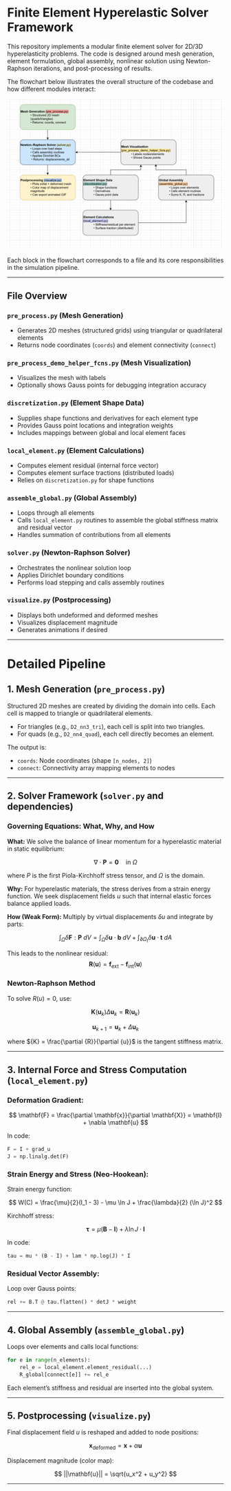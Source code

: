 # Finite Element Hyperelastic Solver Framework

This repository implements a modular finite element solver for 2D/3D hyperelasticity problems. The code is designed around mesh generation, element formulation, global assembly, nonlinear solution using Newton-Raphson iterations, and post-processing of results.

The flowchart below illustrates the overall structure of the codebase and how different modules interact:

![Finite Element Flowchart](images/finiteelementanalysis_flowchart.png)

Each block in the flowchart corresponds to a file and its core responsibilities in the simulation pipeline.

---

## File Overview

### `pre_process.py` (Mesh Generation)

- Generates 2D meshes (structured grids) using triangular or quadrilateral elements
- Returns node coordinates (`coords`) and element connectivity (`connect`)

### `pre_process_demo_helper_fcns.py` (Mesh Visualization)

- Visualizes the mesh with labels
- Optionally shows Gauss points for debugging integration accuracy

### `discretization.py` (Element Shape Data)

- Supplies shape functions and derivatives for each element type
- Provides Gauss point locations and integration weights
- Includes mappings between global and local element faces

### `local_element.py` (Element Calculations)

- Computes element residual (internal force vector)
- Computes element surface tractions (distributed loads)
- Relies on `discretization.py` for shape functions

### `assemble_global.py` (Global Assembly)

- Loops through all elements
- Calls `local_element.py` routines to assemble the global stiffness matrix and residual vector
- Handles summation of contributions from all elements

### `solver.py` (Newton-Raphson Solver)

- Orchestrates the nonlinear solution loop
- Applies Dirichlet boundary conditions
- Performs load stepping and calls assembly routines

### `visualize.py` (Postprocessing)

- Displays both undeformed and deformed meshes
- Visualizes displacement magnitude
- Generates animations if desired

---

# Detailed Pipeline

## 1. Mesh Generation (`pre_process.py`)

Structured 2D meshes are created by dividing the domain into cells. Each cell is mapped to triangle or quadrilateral elements.

- For triangles (e.g., `D2_nn3_tri`), each cell is split into two triangles.
- For quads (e.g., `D2_nn4_quad`), each cell directly becomes an element.

The output is:

- `coords`: Node coordinates (shape `[n_nodes, 2]`)
- `connect`: Connectivity array mapping elements to nodes

---

## 2. Solver Framework (`solver.py` and dependencies)

### Governing Equations: What, Why, and How

**What:** We solve the balance of linear momentum for a hyperelastic material in static equilibrium:

$$
\nabla \cdot \mathbf{P} = \mathbf{0} \quad \text{in } \Omega
$$

where ${P}$ is the first Piola-Kirchhoff stress tensor, and $\Omega$ is the domain.

**Why:** For hyperelastic materials, the stress derives from a strain energy function. We seek displacement fields ${u}$ such that internal elastic forces balance applied loads.

**How (Weak Form):** Multiply by virtual displacements $\delta {u}$ and integrate by parts:

$$
\int_\Omega \delta \mathbf{F} : \mathbf{P} \; dV = \int_\Omega \delta \mathbf{u} \cdot \mathbf{b} \; dV + \int_{\partial \Omega_t} \delta \mathbf{u} \cdot \mathbf{t} \; dA
$$

This leads to the nonlinear residual:
$$ \mathbf{R}(\mathbf{u}) = \mathbf{f}_{\text{ext}} - \mathbf{f}_{\text{int}}(\mathbf{u}) $$
### Newton-Raphson Method

To solve ${R}({u}) = 0$, use:

$$
\mathbf{K}(\mathbf{u}_k) \Delta \mathbf{u}_k = \mathbf{R}(\mathbf{u}_k)
$$

$$
\mathbf{u}_{k+1} = \mathbf{u}_k + \Delta \mathbf{u}_k
$$

where ${K} = \frac{\partial {R}}{\partial {u}}$ is the tangent stiffness matrix.

---

## 3. Internal Force and Stress Computation (`local_element.py`)

### Deformation Gradient:

$$
\mathbf{F} = \frac{\partial \mathbf{x}}{\partial \mathbf{X}} = \mathbf{I} + \nabla \mathbf{u}
$$

In code:

```python
F = I + grad_u
J = np.linalg.det(F)
```

### Strain Energy and Stress (Neo-Hookean):

Strain energy function:

$$
W(C) = \frac{\mu}{2}(I_1 - 3) - \mu \ln J + \frac{\lambda}{2} (\ln J)^2
$$

Kirchhoff stress:

$$
\boldsymbol{\tau} = \mu (\mathbf{B} - \mathbf{I}) + \lambda \ln J \cdot \mathbf{I}
$$

In code:

```python
tau = mu * (B - I) + lam * np.log(J) * I
```

### Residual Vector Assembly:

Loop over Gauss points:

```python
rel += B.T @ tau.flatten() * detJ * weight
```

---

## 4. Global Assembly (`assemble_global.py`)

Loops over elements and calls local functions:

```python
for e in range(n_elements):
    rel_e = local_element.element_residual(...)
    R_global[connect[e]] += rel_e
```

Each element’s stiffness and residual are inserted into the global system.

---

## 5. Postprocessing (`visualize.py`)

Final displacement field ${u}$ is reshaped and added to node positions:

$$
\mathbf{x}_{\text{deformed}} = \mathbf{x} + \alpha \mathbf{u}
$$

Displacement magnitude (color map):

$$
||\mathbf{u}|| = \sqrt{u_x^2 + u_y^2}
$$

---
